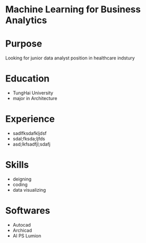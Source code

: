 # Machine Learning for Business Analytics

# Purpose

Looking for junior data analyst position in healthcare indstury

# Education

- TungHai University
- major in Architecture 

# Experience

- sadlfksdafkljdsf
- sdal;fksda;ljfds
- asd;lkfsadfjl;sdafj

# Skills

- deigning
- coding
- data visualizing

# Softwares

- Autocad
- Archicad
- AI PS Lumion